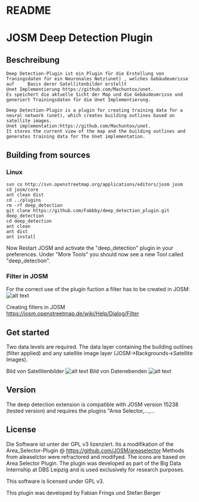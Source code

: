README 
======
# JOSM Deep Detection Plugin

## Beschreibung
    Deep Detection-Plugin ist ein Plugin für die Erstellung von Traningsdaten für ein Neuronales Netz(unet) , welches Gebäudeumrisse auf     Basis derer Satellitenbilder erstellt 
    Unet Implementierung https://github.com/Machuntox/unet.
    Es speichert die aktuelle Sicht der Map und die Gebäudeumrisse und generiert Trainingsdaten für die Unet Implementierung.
    
    Deep Detection-Plugin is a plugin for creating training data for a neural network (unet), which creates building outlines based on       satellite images. 
    Unet implementation:https://github.com/Machuntox/unet.
    It stores the current view of the map and the building outlines and generates training data for the Unet implementation.

   ## Building from sources
   
   ### Linux
    svn co http://svn.openstreetmap.org/applications/editors/josm josm
    cd josm/core
    ant clean dist
    cd ../plugins
    rm -rf deep_detection
    git clone https://github.com/Fabbby/deep_detection_plugin.git deep_detection
    cd deep_detection
    ant clean
    ant dist
    ant install
    
Now Restart JOSM and activate the "deep_detection" plugin in your preferences. Under "More Tools" you should now see a new Tool called "deep_detection". 


### Filter in JOSM

For the correct use of the plugin fuction a filter has to be created in JOSM:
![alt text](http://url/to/img.png)

Creating filters in JOSM
https://josm.openstreetmap.de/wiki/Help/Dialog/Filter

## Get started
 
Two data levels are required. The data layer containing the building outlines (filter applied) and any satellite image layer (JOSM->Backgrounds->Satellite Images).

Bild von Satellitenbilder
![alt text](http://url/to/img.png)
Bild von Datenebenden
![alt text](http://url/to/img.png)


## Version
The deep detection extension is compatible with JOSM version 15238 (tested version) and requires the plugins "Area Selector,...,...


## License
Die Software ist unter der GPL v3 lizenziert.
Its a modifikation of the Area_Selector-Plugin @ https://github.com/JOSM/areaselector
Methods from aleaselctor were refractored and modifyed.
The icons are based on Area Selector Plugin.
The plugin was developed as part of the Big Data Internship at DBS Leipzig and is used exclusively for research purposes.

This software is licensed under GPL v3.

This plugin was developed by Fabian Frings und Stefan Berger

    
